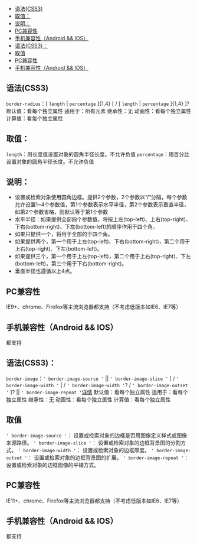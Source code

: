<!-- MarkdownTOC -->

- [语法(CSS3)](#语法css3)
- [取值：](#取值：)
- [说明：](#说明：)
- [PC兼容性](#pc兼容性)
- [手机兼容性（Android && IOS）](#手机兼容性（android--ios）)
- [语法(CSS3)：](#语法css3：)
- [取值](#取值)
- [PC兼容性](#pc兼容性-1)
- [手机兼容性（Android && IOS）](#手机兼容性（android--ios）-1)

<!-- /MarkdownTOC -->
## 语法(CSS3)
`border-radius`：[ `length` | `percentage` ]{1,4} [ / [ `length` | `percentage` ]{1,4} ]?
默认值：看每个独立属性
适用于：所有元素
继承性：无
动画性：看每个独立属性
计算值：看每个独立属性
## 取值：
`length`：用长度值设置对象的圆角半径长度。不允许负值
`percentage`：用百分比设置对象的圆角半径长度。不允许负值
## 说明：
- 设置或检索对象使用圆角边框。提供2个参数，2个参数以“/”分隔，每个参数允许设置1~4个参数值，第1个参数表示水平半径，第2个参数表示垂直半径，如第2个参数省略，则默认等于第1个参数
- 水平半径：如果提供全部四个参数值，将按上左(top-left)、上右(top-right)、下右(bottom-right)、下左(bottom-left)的顺序作用于四个角。
- 如果只提供一个，将用于全部的于四个角。
- 如果提供两个，第一个用于上左(top-left)、下右(bottom-right)，第二个用于上右(top-right)、下左(bottom-left)。
- 如果提供三个，第一个用于上左(top-left)，第二个用于上右(top-right)、下左(bottom-left)，第三个用于下右(bottom-right)。
- 垂直半径也遵循以上4点。

## PC兼容性
IE9+、chrome、Firefox等主流浏览器都支持（不考虑低版本如IE6、IE7等）
## 手机兼容性（Android && IOS）
都支持

## 语法(CSS3)：
`border-image`：`' border-image-source '` || `' border-image-slice '` [ / `' border-image-width '` | / `' border-image-width '`? / `' border-image-outset '` ]? || `' border-image-repeat '`[详情](http://www.360doc.com/content/14/1016/13/2792772_417403574.shtml)
默认值：看每个独立属性
适用于：看每个独立属性
继承性：无
动画性：看每个独立属性
计算值：看每个独立属性
## 取值
`' border-image-source '`：
设置或检索对象的边框是否用图像定义样式或图像来源路径。
`' border-image-slice '`：
设置或检索对象的边框背景图的分割方式。
`' border-image-width '`：
设置或检索对象的边框厚度。
`' border-image-outset '`：
设置或检索对象的边框背景图的扩展。
`' border-image-repeat '`：
设置或检索对象的边框图像的平铺方式。
## PC兼容性
IE11+、chrome、Firefox等主流浏览器都支持（不考虑低版本如IE6、IE7等）
## 手机兼容性（Android && IOS）
都支持




